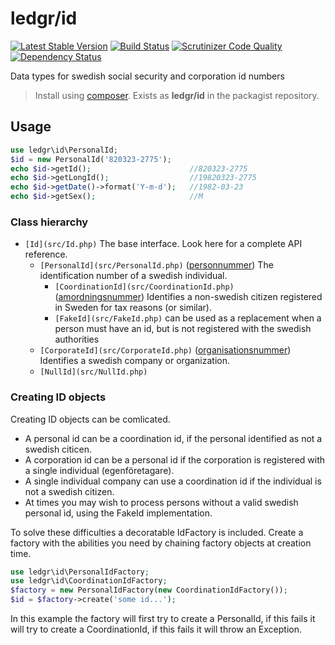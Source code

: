 # ledgr/id

[![Latest Stable Version](https://poser.pugx.org/ledgr/id/v/stable.png)](https://packagist.org/packages/ledgr/id)
[![Build Status](https://travis-ci.org/ledgr/id.png?branch=master)](https://travis-ci.org/ledgr/id)
[![Scrutinizer Code Quality](https://scrutinizer-ci.com/g/ledgr/id/badges/quality-score.png?b=master)](https://scrutinizer-ci.com/g/ledgr/id/?branch=master)
[![Dependency Status](https://gemnasium.com/ledgr/id.png)](https://gemnasium.com/ledgr/id)

Data types for swedish social security and corporation id numbers

> Install using [composer](http://getcomposer.org/). Exists as **ledgr/id** in
> the packagist repository.


Usage
-----

```php
use ledgr\id\PersonalId;
$id = new PersonalId('820323-2775');
echo $id->getId();                      //820323-2775
echo $id->getLongId();                  //19820323-2775
echo $id->getDate()->format('Y-m-d');   //1982-03-23
echo $id->getSex();                     //M
```

### Class hierarchy

* `[Id](src/Id.php)` The base interface. Look here for a complete API reference.
    - `[PersonalId](src/PersonalId.php)` ([personnummer](http://sv.wikipedia.org/wiki/Personnummer_i_Sverige))
      The identification number of a swedish individual.
        + `[CoordinationId](src/CoordinationId.php)` ([amordningsnummer](http://sv.wikipedia.org/wiki/Samordningsnummer#Sverige))
          Identifies a non-swedish citizen registered in Sweden for tax reasons (or similar).
        + `[FakeId](src/FakeId.php)` can be used as a replacement when a person
          must have an id, but is not registered with the swedish authorities
    - `[CorporateId](src/CorporateId.php)` ([organisationsnummer](http://sv.wikipedia.org/wiki/Organisationsnummer))
      Identifies a swedish company or organization.
    - `[NullId](src/NullId.php)`


### Creating ID objects

Creating ID objects can be comlicated.

* A personal id can be a coordination id, if the personal identified as not a
swedish citicen.
* A corporation id can be a personal id if the corporation is registered with a
single individual (egenföretagare).
* A single individual company can use a coordination id if the individual is
not a swedish citizen.
* At times you may wish to process persons without a valid swedish personal id,
using the FakeId implementation.

To solve these difficulties a decoratable IdFactory is included. Create a factory
with the abilities you need by chaining factory objects at creation time.

```php
use ledgr\id\PersonalIdFactory;
use ledgr\id\CoordinationIdFactory;
$factory = new PersonalIdFactory(new CoordinationIdFactory());
$id = $factory->create('some id...');
```

In this example the factory will first try to create a PersonalId, if this fails
it will try to create a CoordinationId, if this fails it will throw an Exception.
